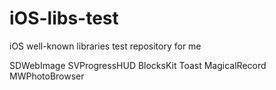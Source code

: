 iOS-libs-test
=============

iOS well-known libraries test repository for me

SDWebImage
SVProgressHUD
BlocksKit
Toast
MagicalRecord
MWPhotoBrowser
